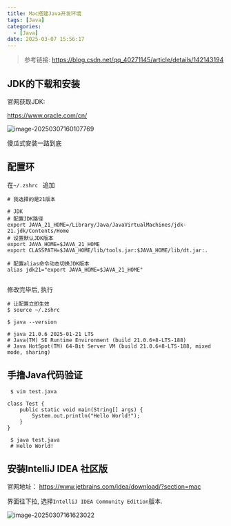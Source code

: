 ```yaml
---
title: Mac搭建Java开发环境
tags: [Java]
categories:
  - [Java]
date: 2025-03-07 15:56:17
---
```


> 参考链接: https://blog.csdn.net/qq_40271145/article/details/142143194

## JDK的下载和安装

官网获取JDK:

https://www.oracle.com/cn/

![image-20250307160107769](https://p.ipic.vip/f9nxvj.png)



傻瓜式安装一路到底

## 配置环

在`~/.zshrc ` 追加

```
# 我选择的是21版本

# JDK
# 配置JDK路径
export JAVA_21_HOME=/Library/Java/JavaVirtualMachines/jdk-21.jdk/Contents/Home
# 设置默认JDK版本
export JAVA_HOME=$JAVA_21_HOME
export CLASSPATH=$JAVA_HOME/lib/tools.jar:$JAVA_HOME/lib/dt.jar:.

# 配置alias命令动态切换JDK版本
alias jdk21="export JAVA_HOME=$JAVA_21_HOME"


```

修改完毕后, 执行

```she
# 让配置立即生效
$ source ~/.zshrc

$ java --version

# java 21.0.6 2025-01-21 LTS
# Java(TM) SE Runtime Environment (build 21.0.6+8-LTS-188)
# Java HotSpot(TM) 64-Bit Server VM (build 21.0.6+8-LTS-188, mixed mode, sharing)
```



##  手撸Java代码验证

```
 $ vim test.java
 
class Test {
	public static void main(String[] args) {
		System.out.println("Hello World!");
	}
}

 $ java test.java
 # Hello World!

```

## 安装IntelliJ IDEA 社区版

官网地址： https://www.jetbrains.com/idea/download/?section=mac

界面往下拉, 选择`IntelliJ IDEA Community Edition`版本.

![image-20250307161623022](https://p.ipic.vip/yhw7sg.png)

